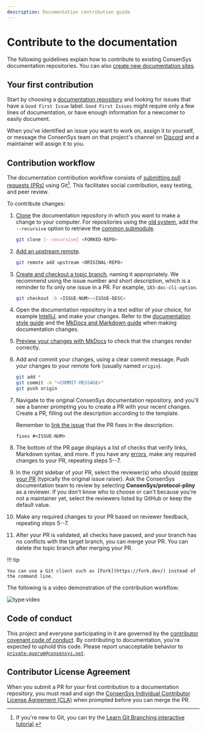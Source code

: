 ```yaml
---
description: Documentation contribution guide
---
```


# Contribute to the documentation

The following guidelines explain how to contribute to existing ConsenSys documentation repositories.
You can also [create new documentation sites](../create/create-doc-site.md).

## Your first contribution

Start by choosing a [documentation repository](../overview/index.md#documentation-system-overview) and looking for
issues that have a `Good First Issue` label.
`Good First Issues` might require only a few lines of documentation, or have enough information for a newcomer to easily
document.

When you've identified an issue you want to work on, assign it to yourself, or message the ConsenSys team on that project's channel on
[Discord](https://discord.com/invite/consensys) and a maintainer will assign it to you.

## Contribution workflow

The documentation contribution workflow consists of
[submitting pull requests (PRs)](https://docs.github.com/en/pull-requests/collaborating-with-pull-requests/proposing-changes-to-your-work-with-pull-requests/about-pull-requests)
using Git[^1].
This facilitates social contribution, easy testing, and peer review.

To contribute changes:

1. [Clone](https://docs.github.com/en/repositories/creating-and-managing-repositories/cloning-a-repository)
    the documentation repository in which you want to make a change to your computer.
    For repositories using the [old system](../overview/index.md#old-documentation-system), add the
    `--recursive` option to retrieve the [common submodule](use-common-submodule.md).

    ```bash
    git clone [--recursive] <FORKED-REPO>
    ```

1. [Add an upstream remote](https://docs.github.com/en/github/collaborating-with-pull-requests/working-with-forks/configuring-a-remote-for-a-fork).

    ```bash
    git remote add upstream <ORIGINAL-REPO>
    ```

1. [Create and checkout a topic branch](https://git-scm.com/book/en/v2/Git-Branching-Basic-Branching-and-Merging),
    naming it appropriately.
    We recommend using the issue number and short description, which is a reminder to fix only one issue in a PR.
    For example, `183-doc-cli-option`.

    ```bash
    git checkout -b <ISSUE-NUM>-<ISSUE-DESC>
    ```

1. Open the documentation repository in a text editor of your choice, for example
    [IntelliJ](https://www.jetbrains.com/idea/), and make your changes.
    Refer to the [documentation style guide](style-guide.md) and the
    [MkDocs and Markdown guide](markdown/index.md) when making documentation changes.

1. [Preview your changes with MkDocs](../preview/old-system.md) to check that the changes render correctly.

1. Add and commit your changes, using a clear commit message.
    Push your changes to your remote fork (usually named `origin`).

    ```bash
    git add *
    git commit -m "<COMMIT-MESSAGE>"
    git push origin
    ```

1. Navigate to the original ConsenSys documentation repository, and you'll see a banner prompting you to create a PR
    with your recent changes.
    Create a PR, filling out the description according to the template.
    <!-- markdown-link-check-disable-next-line -->
    Remember to [link the issue](https://help.github.com/en/github/managing-your-work-on-github/linking-a-pull-request-to-an-issue)
    that the PR fixes in the description.

    ```text
    fixes #<ISSUE-NUM>
    ```

1. The bottom of the PR page displays a list of checks that verify links, Markdown syntax, and more.
    If you have any [errors](fix-cicd-errors.md), make any required changes to your PR, repeating steps 5--7.

1. In the right sidebar of your PR, select the reviewer(s) who should [review your PR](review-pr.md) (typically the
    original issue raiser).
    Ask the ConsenSys documentation team to review by selecting **ConsenSys/protocol-pliny** as a reviewer.
    If you don't know who to choose or can't because you're not a maintainer yet, select the reviewers listed by GitHub
    or keep the default value.

1. Make any required changes to your PR based on reviewer feedback, repeating steps 5--7.

1. After your PR is validated, all checks have passed, and your branch has no conflicts with the target branch, you can
    merge your PR.
    You can delete the topic branch after merging your PR.

!!! tip

    You can use a Git client such as [Fork](https://fork.dev/) instead of the command line.

The following is a video demonstration of the contribution workflow:

![type:video](https://www.youtube.com/embed/rDFGvMIzHWE)

## Code of conduct

This project and everyone participating in it are governed by the
[contributor covenant code of conduct](../reference/code-of-conduct.md).
By contributing to documentation, you're expected to uphold this code.
Please report unacceptable behavior to [`private-quorum@consensys.net`](mailto:private-quorum@consensys.net).

## Contributor License Agreement

When you submit a PR for your first contribution to a documentation repository, you must read and sign the
[ConsenSys Individual Contributor License Agreement (CLA)](https://gist.github.com/rojotek/978b48a5e8b68836856a8961d6887992)
when prompted before you can merge the PR.

[^1]: If you're new to Git, you can try the [Learn Git Branching interactive
tutorial](https://learngitbranching.js.org/).
